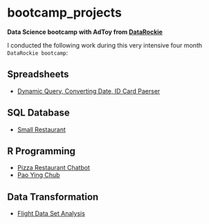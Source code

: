 # bootcamp_projects

**Data Science bootcamp with AdToy from [DataRockie](https://datarockie.com/)**

I conducted the following work during this very intensive four month `DataRockie bootcamp`:

## Spreadsheets
- [Dynamic Query, Converting Date, ID Card Paerser]() 

## SQL Database
  - [Small Restaurant](https://github.com/galechontida/bootcamp_projects/tree/main/SQL) 
  
## R Programming
  - [Pizza Restaurant Chatbot](https://github.com/galechontida/bootcamp_projects/tree/main/R) 
  - [Pao Ying Chub](https://github.com/galechontida/bootcamp_projects/tree/main/R)
   
## Data Transformation
  - [Flight Data Set Analysis]() 
 


